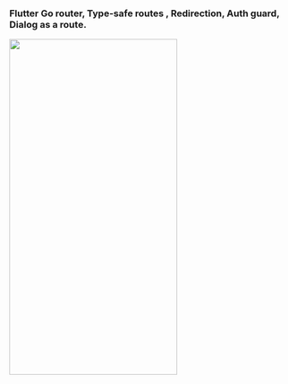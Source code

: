 ### Flutter Go router, Type-safe routes , Redirection, Auth guard, Dialog as a route.
<img src="https://github.com/moohammed-gaber/go_router_example/blob/master/github/record.mp4?raw=true" width="300" height="600"/>
